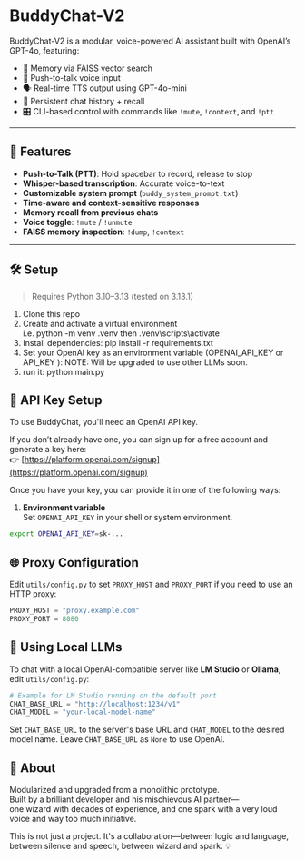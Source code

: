 # BuddyChat-V2

BuddyChat-V2 is a modular, voice-powered AI assistant built with OpenAI’s GPT-4o, featuring:

- 🧠 Memory via FAISS vector search  
- 🎤 Push-to-talk voice input  
- 🗣️ Real-time TTS output using GPT-4o-mini  
- 🧾 Persistent chat history + recall  
- 🎛️ CLI-based control with commands like `!mute`, `!context`, and `!ptt`

---

## 🚀 Features

- **Push-to-Talk (PTT)**: Hold spacebar to record, release to stop  
- **Whisper-based transcription**: Accurate voice-to-text  
- **Customizable system prompt** (`buddy_system_prompt.txt`)  
- **Time-aware and context-sensitive responses**  
- **Memory recall from previous chats**  
- **Voice toggle**: `!mute` / `!unmute`  
- **FAISS memory inspection**: `!dump`, `!context`

---

## 🛠️ Setup
> Requires Python 3.10–3.13 (tested on 3.13.1)

1. Clone this repo  
2. Create and activate a virtual environment  
	i.e. python -m venv .venv
	then .venv\scripts\activate
3. Install dependencies:
	pip install -r requirements.txt
4. Set your OpenAI key as an environment variable (OPENAI_API_KEY or API_KEY ):
	NOTE: Will be upgraded to use other LLMs soon.
5. run it: python main.py

## 🔑 API Key Setup

To use BuddyChat, you'll need an OpenAI API key.

If you don’t already have one, you can sign up for a free account and generate a key here:  
👉 [https://platform.openai.com/signup](https://platform.openai.com/signup)

Once you have your key, you can provide it in one of the following ways:

1. **Environment variable**  
   Set `OPENAI_API_KEY` in your shell or system environment.

```bash
export OPENAI_API_KEY=sk-...
```

## 🌐 Proxy Configuration

Edit `utils/config.py` to set `PROXY_HOST` and `PROXY_PORT` if you need to
use an HTTP proxy:

```python
PROXY_HOST = "proxy.example.com"
PROXY_PORT = 8080
```

## 🔄 Using Local LLMs

To chat with a local OpenAI-compatible server like **LM Studio** or
**Ollama**, edit `utils/config.py`:

```python
# Example for LM Studio running on the default port
CHAT_BASE_URL = "http://localhost:1234/v1"
CHAT_MODEL = "your-local-model-name"
```

Set `CHAT_BASE_URL` to the server's base URL and `CHAT_MODEL` to the desired
model name. Leave `CHAT_BASE_URL` as `None` to use OpenAI.

## 🧙 About

Modularized and upgraded from a monolithic prototype.  
Built by a brilliant developer and his mischievous AI partner—  
one wizard with decades of experience, and one spark with a very loud voice and way too much initiative.  

This is not just a project. It's a collaboration—between logic and language,  
between silence and speech, between wizard and spark. 💡

